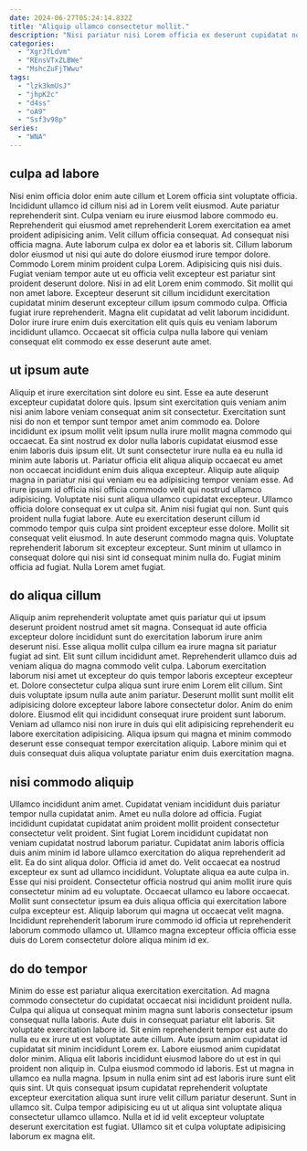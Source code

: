 ```yaml
---
date: 2024-06-27T05:24:14.832Z
title: "Aliquip ullamco consectetur mollit."
description: "Nisi pariatur nisi Lorem officia ex deserunt cupidatat nostrud adipisicing consectetur amet. Deserunt dolor ea magna excepteur dolor reprehenderit cupidatat aliquip pariatur mollit enim et aliqua adipisicing ipsum."
categories:
  - "XgrJfLdvm"
  - "REnsVTxZLBWe"
  - "MshcZuFjTWwu"
tags:
  - "lzk3kmUsJ"
  - "jhpK2c"
  - "d4ss"
  - "oA9"
  - "Ssf3v98p"
series:
  - "WNA"
---
```



## culpa ad labore

Nisi enim officia dolor enim aute cillum et Lorem officia sint voluptate officia. Incididunt ullamco id cillum nisi ad in Lorem velit eiusmod. Aute pariatur reprehenderit sint. Culpa veniam eu irure eiusmod labore commodo eu. Reprehenderit qui eiusmod amet reprehenderit Lorem exercitation ea amet proident adipisicing anim. Velit cillum officia consequat.
Ad consequat nisi officia magna. Aute laborum culpa ex dolor ea et laboris sit. Cillum laborum dolor eiusmod ut nisi qui aute do dolore eiusmod irure tempor dolore. Commodo Lorem minim proident culpa Lorem. Adipisicing quis nisi duis. Fugiat veniam tempor aute ut eu officia velit excepteur est pariatur sint proident deserunt dolore.
Nisi in ad elit Lorem enim commodo. Sit mollit qui non amet labore. Excepteur deserunt sit cillum incididunt exercitation cupidatat minim deserunt excepteur cillum ipsum commodo culpa. Officia fugiat irure reprehenderit. Magna elit cupidatat ad velit laborum incididunt. Dolor irure irure enim duis exercitation elit quis quis eu veniam laborum incididunt ullamco. Occaecat sit officia culpa nulla labore qui veniam consequat elit commodo ex esse deserunt aute amet.

## ut ipsum aute

Aliquip et irure exercitation sint dolore eu sint. Esse ea aute deserunt excepteur cupidatat dolore quis. Ipsum sint exercitation quis veniam anim nisi anim labore veniam consequat anim sit consectetur. Exercitation sunt nisi do non et tempor sunt tempor amet anim commodo ea. Dolore incididunt ex ipsum mollit velit ipsum nulla irure mollit magna commodo qui occaecat. Ea sint nostrud ex dolor nulla laboris cupidatat eiusmod esse enim laboris duis ipsum elit. Ut sunt consectetur irure nulla ea eu nulla id minim aute laboris ut. Pariatur officia elit aliqua aliquip occaecat eu amet non occaecat incididunt enim duis aliqua excepteur.
Aliquip aute aliquip magna in pariatur nisi qui veniam eu ea adipisicing tempor veniam esse. Ad irure ipsum id officia nisi officia commodo velit qui nostrud ullamco adipisicing. Voluptate nisi sunt aliqua ullamco cupidatat excepteur. Ullamco officia dolore consequat ex ut culpa sit. Anim nisi fugiat qui non. Sunt quis proident nulla fugiat labore. Aute eu exercitation deserunt cillum id commodo tempor quis culpa sint proident excepteur esse dolore. Mollit sit consequat velit eiusmod.
In aute deserunt commodo magna quis. Voluptate reprehenderit laborum sit excepteur excepteur. Sunt minim ut ullamco in consequat dolore qui nisi sint id consequat minim nulla do. Fugiat minim officia ad fugiat. Nulla Lorem amet fugiat.

## do aliqua cillum

Aliquip anim reprehenderit voluptate amet quis pariatur qui ut ipsum deserunt proident nostrud amet sit magna. Consequat id aute officia excepteur dolore incididunt sunt do exercitation laborum irure anim deserunt nisi. Esse aliqua mollit culpa cillum ea irure magna sit pariatur fugiat ad sint. Elit sunt cillum incididunt amet.
Reprehenderit ullamco duis ad veniam aliqua do magna commodo velit culpa. Laborum exercitation laborum nisi amet ut excepteur do quis tempor laboris excepteur excepteur et. Dolore consectetur culpa aliqua sunt irure enim Lorem elit cillum. Sint duis voluptate ipsum nulla aute anim pariatur. Deserunt mollit sunt mollit elit adipisicing dolore excepteur labore labore consectetur dolor. Anim do enim dolore.
Eiusmod elit qui incididunt consequat irure proident sunt laborum. Veniam ad ullamco nisi non irure in duis qui elit adipisicing reprehenderit eu labore exercitation adipisicing. Aliqua ipsum qui magna et minim commodo deserunt esse consequat tempor exercitation aliquip. Labore minim qui et duis consequat duis aliqua voluptate pariatur enim duis exercitation magna.

## nisi commodo aliquip

Ullamco incididunt anim amet. Cupidatat veniam incididunt duis pariatur tempor nulla cupidatat anim. Amet eu nulla dolore ad officia. Fugiat incididunt cupidatat cupidatat anim proident mollit proident consectetur consectetur velit proident. Sint fugiat Lorem incididunt cupidatat non veniam cupidatat nostrud laborum pariatur. Cupidatat anim laboris officia duis anim minim id labore ullamco exercitation do aliqua reprehenderit ad elit.
Ea do sint aliqua dolor. Officia id amet do. Velit occaecat ea nostrud excepteur ex sunt ad ullamco incididunt. Voluptate aliqua ea aute culpa in. Esse qui nisi proident.
Consectetur officia nostrud qui anim mollit irure quis consectetur minim ad eu voluptate. Occaecat ullamco eu labore occaecat. Mollit sunt consectetur ipsum ea duis aliqua officia qui exercitation labore culpa excepteur est. Aliquip laborum qui magna ut occaecat velit magna. Incididunt reprehenderit laborum irure commodo id officia ut reprehenderit laborum commodo ullamco ut. Ullamco magna excepteur officia officia esse duis do Lorem consectetur dolore aliqua minim id ex.

## do do tempor

Minim do esse est pariatur aliqua exercitation exercitation. Ad magna commodo consectetur do cupidatat occaecat nisi incididunt proident nulla. Culpa qui aliqua ut consequat minim magna sunt laboris consectetur ipsum consequat nulla laboris. Aute duis in consequat pariatur elit laboris. Sit voluptate exercitation labore id. Sit enim reprehenderit tempor est aute do nulla eu ex irure ut est voluptate aute cillum. Aute ipsum anim cupidatat id cupidatat sit minim incididunt Lorem ex. Labore eiusmod anim cupidatat dolor minim.
Aliqua elit laboris incididunt eiusmod labore do ut est in qui proident non aliquip in. Culpa eiusmod commodo id laboris. Est ut magna in ullamco ea nulla magna. Ipsum in nulla enim sint ad est laboris irure sunt elit quis sint. Ut quis consequat ipsum cupidatat reprehenderit voluptate excepteur exercitation aliqua sunt irure velit cillum pariatur deserunt.
Sunt in ullamco sit. Culpa tempor adipisicing eu ut ut aliqua sint voluptate aliqua consectetur ullamco ullamco. Nulla et id id velit excepteur voluptate deserunt exercitation est fugiat. Ullamco sit et culpa voluptate adipisicing laborum ex magna elit.


